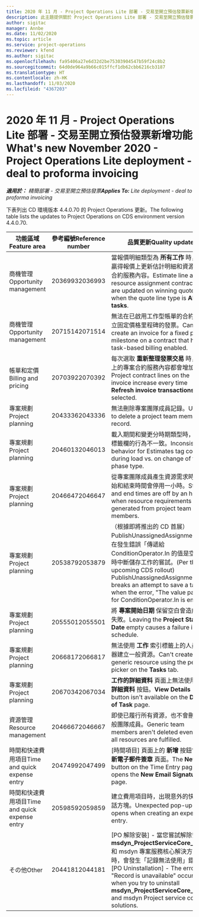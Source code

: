 ```yaml
---
title: 2020 年 11 月 - Project Operations Lite 部署 - 交易至開立預估發票新增功能
description: 此主題提供關於 Project Operations Lite 部署 - 交易至開立預估發票 2020 年 11 月版本中所提供之品質更新的資訊。
author: sigitac
manager: Annbe
ms.date: 11/02/2020
ms.topic: article
ms.service: project-operations
ms.reviewer: kfend
ms.author: sigitac
ms.openlocfilehash: fa95406a27e6d32d2be75303904547b59f24c8b2
ms.sourcegitcommit: 64d0de964a9b66c015ffcf1db62cbb6216cb3187
ms.translationtype: HT
ms.contentlocale: zh-HK
ms.lasthandoff: 11/03/2020
ms.locfileid: "4367203"
---
```

# <a name="whats-new-november-2020---project-operations-lite-deployment---deal-to-proforma-invoicing"></a><span data-ttu-id="0717f-103">2020 年 11 月 - Project Operations Lite 部署 - 交易至開立預估發票新增功能</span><span class="sxs-lookup"><span data-stu-id="0717f-103">What's new November 2020 - Project Operations Lite deployment - deal to proforma invoicing</span></span>

<span data-ttu-id="0717f-104">_**適用於：** 精簡部署 - 交易至開立預估發票_</span><span class="sxs-lookup"><span data-stu-id="0717f-104">_**Applies To:** Lite deployment - deal to proforma invoicing_</span></span>

<span data-ttu-id="0717f-105">下表列出 CD 環境版本 4.4.0.70 的 Project Operations 更新。</span><span class="sxs-lookup"><span data-stu-id="0717f-105">The following table lists the updates to Project Operations on CDS environment version 4.4.0.70.</span></span>

| <span data-ttu-id="0717f-106">功能區域</span><span class="sxs-lookup"><span data-stu-id="0717f-106">Feature area</span></span>                 | <span data-ttu-id="0717f-107">參考編號</span><span class="sxs-lookup"><span data-stu-id="0717f-107">Reference number</span></span> | <span data-ttu-id="0717f-108">品質更新</span><span class="sxs-lookup"><span data-stu-id="0717f-108">Quality update</span></span>                                                                                                                                                                    |
|------------------------------|------------------|-----------------------------------------------------------------------------------------------------------------------------------------------------------------------------------|
| <span data-ttu-id="0717f-109">  商機管理</span><span class="sxs-lookup"><span data-stu-id="0717f-109">Opportunity management</span></span>       | <span data-ttu-id="0717f-110">2036993</span><span class="sxs-lookup"><span data-stu-id="0717f-110">2036993</span></span>          | <span data-ttu-id="0717f-111">當報價明細類型為 **所有工作** 時，會在贏得報價上更新估計明細和資源指派合約服務內容。</span><span class="sxs-lookup"><span data-stu-id="0717f-111">Estimate line and resource   assignment contract lines are updated on winning quotes when the quote line   type is **All tasks**.</span></span>                                                 |
| <span data-ttu-id="0717f-112">  商機管理</span><span class="sxs-lookup"><span data-stu-id="0717f-112">Opportunity management</span></span>       | <span data-ttu-id="0717f-113">2071514</span><span class="sxs-lookup"><span data-stu-id="0717f-113">2071514</span></span>          | <span data-ttu-id="0717f-114">無法在已啟用工作型帳單的合約上建立固定價格里程碑的發票。</span><span class="sxs-lookup"><span data-stu-id="0717f-114">Can't create an invoice for a   fixed price milestone on a contract that has task-based billing enabled.</span></span>                                                                          |
| <span data-ttu-id="0717f-115">帳單和定價</span><span class="sxs-lookup"><span data-stu-id="0717f-115">Billing and pricing</span></span>          | <span data-ttu-id="0717f-116">2070392</span><span class="sxs-lookup"><span data-stu-id="0717f-116">2070392</span></span>          | <span data-ttu-id="0717f-117">每次選取 **重新整理發票交易** 時，發票上的專案合約服務內容都會增加。</span><span class="sxs-lookup"><span data-stu-id="0717f-117">Project contract lines on the   invoice increase every time **Refresh invoice transactions** is   selected.</span></span>                                                                       |
| <span data-ttu-id="0717f-118">專案規劃</span><span class="sxs-lookup"><span data-stu-id="0717f-118">Project planning</span></span>             | <span data-ttu-id="0717f-119">2043336</span><span class="sxs-lookup"><span data-stu-id="0717f-119">2043336</span></span>          | <span data-ttu-id="0717f-120">無法刪除專案團隊成員記錄。</span><span class="sxs-lookup"><span data-stu-id="0717f-120">Unable to delete a project team member record.</span></span>                                                                                                                                    |
| <span data-ttu-id="0717f-121">專案規劃</span><span class="sxs-lookup"><span data-stu-id="0717f-121">Project planning</span></span>             | <span data-ttu-id="0717f-122">2046013</span><span class="sxs-lookup"><span data-stu-id="0717f-122">2046013</span></span>          | <span data-ttu-id="0717f-123">載入期間和變更分時期類型時，估計標籤欄的行為不一致。</span><span class="sxs-lookup"><span data-stu-id="0717f-123">Inconsistent behavior for   Estimates tag columns during load vs. on change of time-phase type.</span></span>                                                                                   |
| <span data-ttu-id="0717f-124">專案規劃</span><span class="sxs-lookup"><span data-stu-id="0717f-124">Project planning</span></span>             | <span data-ttu-id="0717f-125">2046647</span><span class="sxs-lookup"><span data-stu-id="0717f-125">2046647</span></span>          | <span data-ttu-id="0717f-126">從專案團隊成員產生資源需求時，開始和結束時間會停用一小時。</span><span class="sxs-lookup"><span data-stu-id="0717f-126">Start and end times are off by   an hour when resource requirements are generated from project team members.</span></span>                                                                      |
| <span data-ttu-id="0717f-127">專案規劃</span><span class="sxs-lookup"><span data-stu-id="0717f-127">Project planning</span></span>             | <span data-ttu-id="0717f-128">2053879</span><span class="sxs-lookup"><span data-stu-id="0717f-128">2053879</span></span>          | <span data-ttu-id="0717f-129">（根據即將推出的 CD 首展）PublishUnassignedAssignments 會在發生錯誤「傳遞給 ConditionOperator.In 的值是空的」時中斷儲存工作的嘗試。</span><span class="sxs-lookup"><span data-stu-id="0717f-129">(Per the upcoming CDS   rollout)   PublishUnassignedAssignments   breaks an attempt to save a task when  the error, "The   value passed for ConditionOperator.In is   empty."</span></span> |
| <span data-ttu-id="0717f-130">專案規劃</span><span class="sxs-lookup"><span data-stu-id="0717f-130">Project planning</span></span>             | <span data-ttu-id="0717f-131">2055501</span><span class="sxs-lookup"><span data-stu-id="0717f-131">2055501</span></span>          | <span data-ttu-id="0717f-132">將 **專案開始日期** 保留空白會造成排程失敗。</span><span class="sxs-lookup"><span data-stu-id="0717f-132">Leaving the **Project Start   Date** empty causes a failure in the schedule.</span></span>                                                                                                      |
| <span data-ttu-id="0717f-133">專案規劃</span><span class="sxs-lookup"><span data-stu-id="0717f-133">Project planning</span></span>             | <span data-ttu-id="0717f-134">2066817</span><span class="sxs-lookup"><span data-stu-id="0717f-134">2066817</span></span>          | <span data-ttu-id="0717f-135">無法使用 **工作** 索引標籤上的人員選擇器建立一般資源。</span><span class="sxs-lookup"><span data-stu-id="0717f-135">Can't create a generic   resource   using the people picker on   the **Tasks** tab.</span></span>                                                                                               |
| <span data-ttu-id="0717f-136">專案規劃</span><span class="sxs-lookup"><span data-stu-id="0717f-136">Project planning</span></span>             | <span data-ttu-id="0717f-137">2067034</span><span class="sxs-lookup"><span data-stu-id="0717f-137">2067034</span></span>          | <span data-ttu-id="0717f-138">**工作的詳細資料** 頁面上無法使用 **檢視詳細資料** 按鈕。</span><span class="sxs-lookup"><span data-stu-id="0717f-138">**View Details** button isn't available on the **Details of Task** page.</span></span>                                                                                                         |
| <span data-ttu-id="0717f-139">資源管理</span><span class="sxs-lookup"><span data-stu-id="0717f-139">Resource management</span></span>          | <span data-ttu-id="0717f-140">2046667</span><span class="sxs-lookup"><span data-stu-id="0717f-140">2046667</span></span>          | <span data-ttu-id="0717f-141">即使已履行所有資源，也不會刪除一般團隊成員。</span><span class="sxs-lookup"><span data-stu-id="0717f-141">Generic team members aren't   deleted even after all resources are fulfilled.</span></span>                                                                                                     |
| <span data-ttu-id="0717f-142">時間和快速費用項目</span><span class="sxs-lookup"><span data-stu-id="0717f-142">Time and quick expense entry</span></span> | <span data-ttu-id="0717f-143">2047499</span><span class="sxs-lookup"><span data-stu-id="0717f-143">2047499</span></span>          | <span data-ttu-id="0717f-144">[時間項目] 頁面上的 **新增** 按鈕會開啟 **新電子郵件簽章** 頁面。</span><span class="sxs-lookup"><span data-stu-id="0717f-144">The **New** button on the Time   Entry page opens the **New Email Signature** page.</span></span>                                                                                               |
| <span data-ttu-id="0717f-145">時間和快速費用項目</span><span class="sxs-lookup"><span data-stu-id="0717f-145">Time and quick expense entry</span></span> | <span data-ttu-id="0717f-146">2059859</span><span class="sxs-lookup"><span data-stu-id="0717f-146">2059859</span></span>          | <span data-ttu-id="0717f-147">建立費用項目時，出現意外的快顯對話方塊。</span><span class="sxs-lookup"><span data-stu-id="0717f-147">Unexpected   pop-up opens when creating an expense entry.</span></span>                                                                                                                         |
| <span data-ttu-id="0717f-148">その他</span><span class="sxs-lookup"><span data-stu-id="0717f-148">Other</span></span>                        | <span data-ttu-id="0717f-149">2044181</span><span class="sxs-lookup"><span data-stu-id="0717f-149">2044181</span></span>          | <span data-ttu-id="0717f-150">[PO 解除安裝] - 當您嘗試解除安裝 **msdyn_ProjectServiceCore_Patch** 和 msdyn 專案服務核心解決方案時，會發生「記錄無法使用」錯誤。</span><span class="sxs-lookup"><span data-stu-id="0717f-150">[PO Uninstallation] - The error,   "Record is unavailable" occurs when you try to uninstall   **msdyn_ProjectServiceCore_Patch** and msdyn Project service core solutions.</span></span>        |
